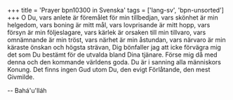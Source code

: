 +++
title = 'Prayer bpn10300 in Svenska'
tags = ['lang-sv', 'bpn-unsorted']
+++
O Du, vars anlete är föremålet för min tillbedjan, vars skönhet är min helgedom, vars boning är mitt mål, vars lovprisande är mitt hopp, vars försyn är min följeslagare, vars kärlek är orsaken till min tillvaro, vars omnämnande är min tröst, vars närhet är min åstundan, vars närvaro är min käraste önskan och högsta strävan, Dig bönfaller jag att icke förvägra mig det som Du bestämt för de utvalda bland Dina tjänare. Förse mig då med denna och den kommande världens goda.
Du är i sanning alla människors Konung. Det finns ingen Gud utom Du, den evigt Förlåtande, den mest Givmilde.

-- Bahá'u'lláh
